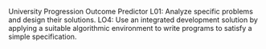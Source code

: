 University Progression Outcome Predictor
L01: Analyze specific problems and design their solutions.
LO4: Use an integrated development solution by applying a suitable algorithmic environment to write programs to satisfy a simple specification.
